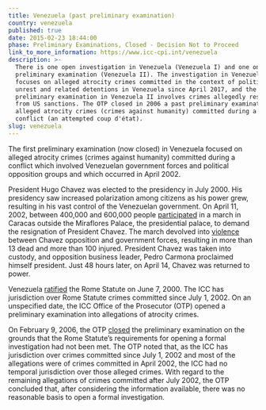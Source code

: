 ```yaml
---
title: Venezuela (past preliminary examination)
country: venezuela
published: true
date: 2015-02-23 18:44:00
phase: Preliminary Examinations, Closed - Decision Not to Proceed
link_to_more_information: https://www.icc-cpi.int/venezuela
description: >-
  There is one open investigation in Venezuela (Venezuela I) and one ongoing
  preliminary examination (Venezuela II). The investigation in Venezuela I
  focuses on alleged atrocity crimes committed in the context of political
  unrest and related detentions in Venezuela since April 2017, and the
  preliminary examination in Venezuela II involves crimes allegedly resulting
  from US sanctions. The OTP closed in 2006 a past preliminary examination into
  alleged atrocity crimes (crimes against humanity) committed during a 2002
  conflict (an attempted coup d'état). 
slug: venezuela
---
```


The first preliminary examination (now closed) in Venezuela focused on alleged atrocity crimes (crimes against humanity) committed during a conflict which involved Venezuelan government forces and political opposition groups and which occurred in April 2002.

President Hugo Chavez was elected to the presidency in July 2000. His presidency saw increased polarization among citizens as his power grew, resulting in his vast control of the Venezuelan government. On April 11, 2002, between 400,000 and 600,000 people [participated](http://www.state.gov/j/drl/rls/hrrpt/2002/18348.htm) in a march in Caracas outside the Miraflores Palace, the presidential palace, to demand the resignation of President Chavez. The march devolved into [violence](http://news.bbc.co.uk/2/hi/americas/1929498.stm) between Chavez opposition and government forces, resulting in more than 13 dead and more than 100 injured. President Chavez was taken into custody, and opposition business leader, Pedro Carmona proclaimed himself president. Just 48 hours later, on April 14, Chavez was returned to power.

Venezuela [ratified](https://asp.icc-cpi.int/en_menus/asp/states%20parties/latin%20american%20and%20caribbean%20states/Pages/venezuela.aspx) the Rome Statute on June 7, 2000. The ICC has jurisdiction over Rome Statute crimes committed since July 1, 2002. On an unspecified date, the ICC Office of the Prosecutor (OTP) opened a preliminary examination into allegations of atrocity crimes.

On February 9, 2006, the OTP [closed](https://www.icc-cpi.int/NR/rdonlyres/4E2BC725-6A63-40B8-8CDC-ADBA7BCAA91F/143684/OTP_letter_to_senders_re_Venezuela_9_February_2006.pdf) the preliminary examination on the grounds that the Rome Statute’s requirements for opening a formal investigation had not been met. The OTP noted that, as the ICC has jurisdiction over crimes committed since July 1, 2002 and most of the allegations were of crimes committed in April 2002, the ICC had no temporal jurisdiction over those alleged crimes. With regard to the remaining allegations of crimes committed after July 2002, the OTP concluded that, after considering the information available, there was no reasonable basis to open a formal investigation. &nbsp;
